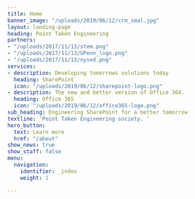 ```yaml
---
title: Home
banner_image: "/uploads/2019/06/12/crm_smal.jpg"
layout: landing-page
heading: Point Taken Engineering
partners:
- "/uploads/2017/11/13/stem.png"
- "/uploads/2017/11/13/UPenn_logo.png"
- "/uploads/2017/11/13/nysed.png"
services:
- description: Developing tomorrows solutions today
  heading: SharePoint
  icon: "/uploads/2019/06/12/sharepoint-logo.png"
- description: The new and better version of Office 364.
  heading: Office 365
  icon: "/uploads/2019/06/12/office365-logo.png"
sub_heading: Engineering SharePoint for a better tomorrow
textline: 'Point Taken Engineering society. '
hero_button:
  text: Learn more
  href: "/about"
show_news: true
show_staff: false
menu:
  navigation:
    identifier: _index
    weight: 1

---
```

